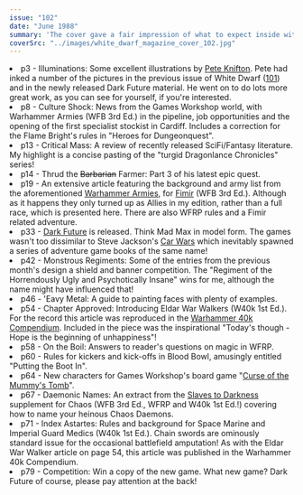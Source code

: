 ```yaml
---
issue: "102"
date: "June 1988"
summary: 'The cover gave a fair impression of what to expect inside with Dark Future being introduced to the unsuspecting masses. Although there was also a massive section on the Fimir, maybe a first draft of the cover looked like <a href="white-dwarf-102-what-if.php"> this...</a>'
coverSrc: "../images/white_dwarf_magazine_cover_102.jpg"
---
```


<li>p3 - Illuminations: Some excellent illustrations by <a href="http://www.google.com/search?q=pete+knifton" >Pete Knifton</a>. Pete had inked a number of the pictures in the previous issue of White Dwarf (<a href="white-dwarf-101.php" >101</a>) and in the newly released Dark Future material. He went on to do lots more great work, as you can see for yourself, if you're interested.</li>
<li>p8 - Culture Shock: News from the Games Workshop world, with Warhammer Armies (WFB 3rd Ed.) in the pipeline, job opportunities and the opening of the first specialist stockist in Cardiff. Includes a correction for the Flame Bright's rules in "Heroes for Dungeonquest".</li>
<li>p13 - Critical Mass: A review of recently released SciFi/Fantasy literature. My highlight is a concise pasting of the "turgid Dragonlance Chronicles" series!</li>
<li>p14 - Thrud the <span style="text-decoration:line-through;">Barbarian</span> Farmer: Part 3 of his latest epic quest.</li>
<li>p19 - An extensive article featuring the background and army list from the aforementioned <a href="http://boardgamegeek.com/boardgame/26343/warhammer-armies">Warhammer Armies</a>, for <a href="http://en.wikipedia.org/wiki/Fimir">Fimir</a> (WFB 3rd Ed.). Although as it happens they only turned up as Allies in my edition, rather than a full race, which is presented here. There are also WFRP rules and a Fimir related adventure.</li>
<li>p33 - <a href="http://en.wikipedia.org/wiki/Dark_Future">Dark Future</a> is released. Think Mad Max in model form. The games wasn't too dissimilar to Steve Jackson's <a href="http://en.wikipedia.org/wiki/Car_Wars" >Car Wars</a> which inevitably spawned a series of adventure game books of the same name!</li>
<li>p42 - Monstrous Regiments: Some of the entries from the previous month's design a shield and banner competition. The "Regiment of the Horrendously Ugly and Psychotically Insane" wins for me, although the name might have influenced that!</li>
<li>p46 - 'Eavy Metal: A guide to painting faces with plenty of examples.</li>
<li>p54 - Chapter Approved: Introducing Eldar War Walkers (W40k 1st Ed.). For the record this article was reproduced in the <a href="http://boardgamegeek.com/boardgame/30708/warhammer-40000-compendium">Warhammer 40k Compendium</a>. Included in the piece was the inspirational "Today's though - Hope is the beginning of unhappiness"!</li>
<li>p58 - On the Boil: Answers to reader's questions on magic in WFRP.</li>
<li>p60 - Rules for kickers and kick-offs in Blood Bowl, amusingly entitled "Putting the Boot In".</li>
<li>p64 - New characters for Games Workshop's board game "<a href="http://en.wikipedia.org/wiki/Curse_of_the_Mummy%27s_Tomb_%28board_game%29">Curse of the Mummy's Tomb</a>".</li>
<li>p67 - Daemonic Names: An extract from the <a href="http://rpggeek.com/rpgitem/46076/realm-of-chaos-slaves-to-darkness">Slaves to Darkness</a> supplement for Chaos (WFB 3rd Ed., WFRP and W40k 1st Ed.!) covering how to name your heinous Chaos Daemons.</li>
<li>p71 - Index Astartes: Rules and background for Space Marine and Imperial Guard Medics (W40k 1st Ed.). Chain swords are ominously standard issue for the occasional battlefield amputation! As with the Eldar War Walker article on page 54, this article was published in the Warhammer 40k Compendium.</li>
<li>p79 - Competition: Win a copy of the new game. What new game? Dark Future of course, please pay attention at the back!</li>
